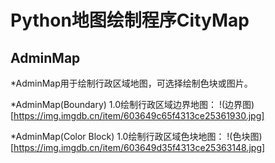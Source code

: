 # Python地图绘制程序CityMap
## AdminMap
*AdminMap用于绘制行政区域地图，可选择绘制色块或图片。

*AdminMap(Boundary) 1.0绘制行政区域边界地图：
!(边界图)[https://img.imgdb.cn/item/603649c65f4313ce25361930.jpg]

*AdminMap(Color Block) 1.0绘制行政区域色块地图：
!(色块图)[https://img.imgdb.cn/item/603649d35f4313ce25363148.jpg]
